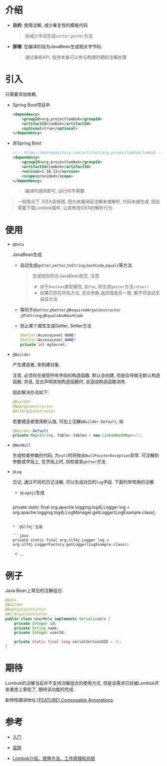 # 介绍

* **目的**: 使用注解, 减少重复性的模板代码

  > 如减少手动生成`setter`,`getter`方法

* **原理**: 在编译阶段为JavaBean生成相关字节码.

  > 通过某些API, 程序本身可以参与构建时期的注解处理

# 引入

只需要添加依赖, 

* Spring Boot项目中

    ```xml
    <dependency>
        <groupId>org.projectlombok</groupId>
        <artifactId>lombok</artifactId>
        <optional>true</optional>
    </dependency>
    ```

* 非Spring Boot

  ```xml
  <!-- https://mvnrepository.com/artifact/org.projectlombok/lombok -->
  <dependency>
      <groupId>org.projectlombok</groupId>
      <artifactId>lombok</artifactId>
      <version>1.18.12</version>
      <scope>provided</scope>
  </dependency>
  ```
  
  > 编译时提供即可, 运行时不需要.

> 一般情况下, IDEA会报错, 因为未编译前注解未被解析, 代码未被生成. 因此需要下载Lombok插件, 让其修改IDEA的解析行为. 

# 使用

* `@Data`

  JavaBean生成

  * 自动生成`getter`,`setter`,`toString`,`hashCode`,`equals`等方法. 

      > 生成规则符合JavaBean规范, 注意:
      >
      > * 对于`boolean`类型属性, 如`foo`, 将生成`getter`方法`isFoo()`
      > * 如果已存在同名方法, 无论参数,返回值是否一致, 都不将自动生成该方法
      
  * 等同于`@Getter`,`@Setter`,`@RequiredArgsConstructor` ,`@ToString`,`@EqualsAndHashCode`

  * 防止某个属性生成Getter, Setter方法

      ```java
      @Getter(AccessLevel.NONE)
      @Setter(AccessLevel.NONE)
      private int mySecret;
      ```

* `@Builder`

  产生建造者, 来构建对象.

  注意, 必须存在接受所有字段的构造函数. 默认会创建, 但是会导致无默认构造函数; 并且, 显式声明其他构造函数时, 会造成构造函数消失.

  因此解决办法如下:

  ```java
  @Builder
  @NoArgsConstructor
  @AllArgsConstructor
  ```

  若要建造者使用默认值, 可加上注解`@Builder.Default`, 如

  ```java
  @Builder.Default
  private Map<String, Table> tables = new LinkedHashMap<>();
  ```

* `@NonNull`

  生成检查参数的代码, 为`null`时将抛出`NullPointerException`异常. 可注解到参数或字段上, 在字段上时, 则检查其`getter`方法.

* `@Log`

  日记, 通过不同的日记注解, 可以生成对应的`log`字段. 下面列举常用的注解

  * `@Log4j2`生成
  
    ```java
  private static final org.apache.logging.log4j.Logger log = org.apache.logging.log4j.LogManager.getLogger(LogExample.class);
    ```

  * `@Slf4j`生成
  
    ```java
  private static final org.slf4j.Logger log = org.slf4j.LoggerFactory.getLogger(LogExample.class);
    ```
  
  * ...

# 例子

Java Bean上常见的注解组合:

```java
@Data
@Builder
@NoArgsConstructor
@AllArgsConstructor
public class UserRole implements Serializable {
    private Integer id;
    private String name;
    private Integer userId;

    private static final long serialVersionUID = 1L;
}
```

# 期待

Lombok的注解当前并不支持注解组合的使用方式, 但是该需求已经被Lombok开发者提上章程了, 期待该功能的完成.

新特性跟进地址:[[FEATURE] Composable Annotations](https://github.com/rzwitserloot/lombok/issues/2294)

# 参考

* [入门](https://objectcomputing.com/resources/publications/sett/january-2010-reducing-boilerplate-code-with-project-lombok)
* [官网](https://projectlombok.org/)

* [Lombok介绍、使用方法、工作原理和总结](http://www.yuanrengu.com/index.php/20180324.html)

